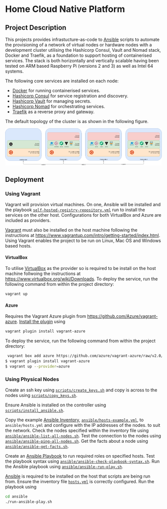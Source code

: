 # Home Cloud Native Platform

## Project Description

This projects provides infrastucture-as-code to [Ansible](https://www.ansible.com/) scripts to automate the provisioning of a network of virtual nodes or hardware nodes with a development cluster utilising the Hashicorp Consul, Vault and Nomad stack, Docker and Traefik, as a foundation to support hosting of containerised services. The stack is both horizontally and vertically scalable having been tested on ARM based Raspberry Pi (versions 2 and 3) as well as Intel 64 systems.

The following core services are installed on each node:

* [Docker](https://www.docker.com/) for running containerised services.
* [Hashicorp Consul](https://www.consul.io/) for service registration and discovery.
* [Hashicorp Vault](https://www.hashicorp.com/products/vault/) for managing secrets.
* [Hashicorp Nomad](https://www.hashicorp.com/products/nomad) for orchestrating services.
* [Traefik](https://traefik.io/) as a reverse proxy and gateway.

The default topology of the cluster is as shown in the following figure.

![hcnp default topology](docs/topology.png "HCNP Default Topology")

## Deployment

### Using Vagrant

Vagrant will provision virtual machines. On one, Ansible will be installed and the playbook [`self-hosted-registry-repository.yml`](ansible/self-hosted-registry-repository.yml) run to install the services on the other host. Configurations for both VirtualBox and Azure are included as providers.

[Vagrant](https://www.vagrantup.com/) must also be installed on the host machine following the instructions at https://www.vagrantup.com/intro/getting-started/index.html. Using Vagrant enables the project to be run on Linux, Mac OS and Windows based hosts.

#### VirtualBox

To utilise [VirtualBox](https://www.virtualbox.org) as the provider so is required to be install on the host machine follwoing the instructions at https://www.virtualbox.org/wiki/Downloads. To deploy the service, run the following command from within the project directory:

```bash
vagrant up
```

#### Azure

Requires the Vagrant Azure plugin from https://github.com/Azure/vagrant-azure. [Install the plugin](https://www.vagrantup.com/docs/plugins/usage.html) using

```bash
vagrant plugin install vagrant-azure
```

To deploy the service, run the following command from within the project directory:

```bash
 vagrant box add azure https://github.com/azure/vagrant-azure/raw/v2.0/dummy.box --provider azure
$ vagrant plugin install vagrant-azure
$ vagrant up --provider=azure
```

### Using Physical Nodes

Create an ssh key using [`scripts/create_keys.sh`](scripts/create_keys.sh) and copy is across to the nodes using [`scripts/copy_keys.sh`](scripts/copy_keys.sh).

Ensure Ansible is installed on the controller using [`scripts/install_ansible.sh`](scripts/install_ansible.sh).

Copy the example [Ansible Inventory](https://docs.ansible.com/ansible/latest/user_guide/intro_inventory.html), [`ansible/hosts-example.yml`](ansible/hosts.yml), to `ansible/hosts.yml` and configure with the IP addresses of the nodes. to suit the network. Check the nodes specified within the inventory file using [`ansible/ansible-list-all-nodes.sh`](ansible/ansible-list-all-nodes.sh). Test the connection to the nodes using [`ansible/ansible-ping-all-nodes.sh`](ansible/ansible-ping-all-nodes.sh). Get the facts about a node using [`ansible/ansible-get-facts.sh`](ansible/ansible-get-facts.sh).

Create an [Ansible Playbook](https://docs.ansible.com/ansible/latest/user_guide/playbooks.html) to run required roles on specified hosts. Test the playbook syntax using [`ansible/ansible-check-playbook-syntax.sh`](ansible/ansible-check-playbook-syntax.sh). Run the Ansible playbook using [`ansible/ansible-run-play.sh`](ansible/ansible-run-play.sh).

[Ansible](https://www.ansible.com/) is required to be installed on the host that scripts are being run from. Ensure the inventory file [`hosts.yml`](ansible/hosts.yml) is correctly configured. Run the playbook using

```bash
cd ansible
./run-ansible-play.sh
```
